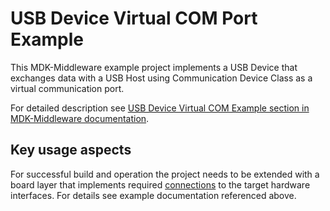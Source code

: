 # USB Device Virtual COM Port Example

This MDK-Middleware example project implements a USB Device that exchanges data with a USB Host using Communication Device Class as a virtual communication port.

For detailed description see [USB Device Virtual COM Example section in MDK-Middleware documentation](https://arm-software.github.io/MDK-Middleware/latest/USB/usbd_example_cdc.html).


## Key usage aspects

For successful build and operation the project needs to be extended with a board layer that implements required [connections](https://github.com/Open-CMSIS-Pack/cmsis-toolbox/blob/main/docs/ReferenceApplications.md#connections) to the target hardware interfaces. For details see example documentation referenced above.

